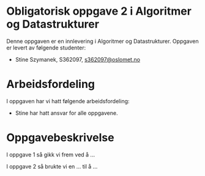 # Obligatorisk oppgave 2 i Algoritmer og Datastrukturer

Denne oppgaven er en innlevering i Algoritmer og Datastrukturer. 
Oppgaven er levert av følgende studenter:
* Stine Szymanek, S362097, s362097@oslomet.no

# Arbeidsfordeling

I oppgaven har vi hatt følgende arbeidsfordeling:
* Stine har hatt ansvar for alle oppgavene.

# Oppgavebeskrivelse

I oppgave 1 så gikk vi frem ved å ...

I oppgave 2 så brukte vi en ... til å ...
